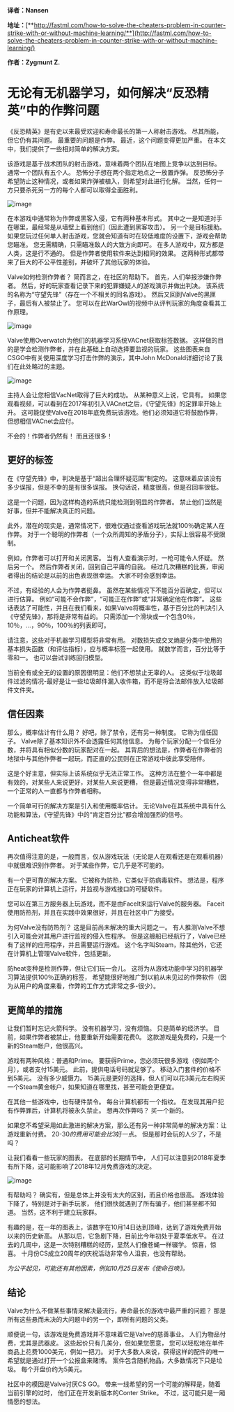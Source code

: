 **译者：Nansen**

**地址：**[**http://fastml.com/how-to-solve-the-cheaters-problem-in-counter-strike-with-or-without-machine-learning/**](http://fastml.com/how-to-solve-the-cheaters-problem-in-counter-strike-with-or-without-machine-learning/)

**作者：Zygmunt Z.**

# 无论有无机器学习，如何解决“反恐精英”中的作弊问题

《反恐精英》是有史以来最受欢迎和寿命最长的第一人称射击游戏。 
尽其所能，但它仍有其问题。 最重要的问题是作弊。 最近，这个问题变得更加严重。 
在本文中，我们提供了一些相对简单的解决方案。

该游戏是基于战术团队的射击游戏，意味着两个团队在地图上竞争以达到目标。 
通常一个团队有五个人。 恐怖分子想在两个指定地点之一放置炸弹。 
反恐怖分子希望防止这种情况，或者如果炸弹被植入，则希望对此进行化解。 
当然，任何一方只要杀死另一方的每个人都可以取得全面胜利。

![image](img/01.jpg)

在本游戏中通常称为作弊或黑客入侵，它有两种基本形式。 
其中之一是知道对手在哪里，最经常是从墙壁上看到他们（因此遭到黑客攻击）。 
另一个是目标援助。 如果您玩过任何单人射击游戏，您就会知道有时在较低难度的设置下，游戏会帮助您瞄准。 
您无需精确，只需瞄准敌人的大致方向即可。 在多人游戏中，双方都是人类，这是行不通的。 
但是作弊者使用软件来达到相同的效果。 
这两种形式都带来了巨大的不公平性差别，并破坏了其他玩家的体验。

Valve如何检测作弊者？ 简而言之，在社区的帮助下。 
首先，人们举报涉嫌作弊者。 
然后，好的玩家查看记录下来的犯罪嫌疑人的游戏演示并做出判决。 
该系统的名称为“守望先锋”（存在一个不相关的同名游戏）。 
然后又回到Valve的黑匣子，最后有人被禁止了。 
您可以在此WarOwl的视频中从评判玩家的角度查看其工作原理。

![image](img/02.png)

Valve使用Overwatch为他们的机器学习系统VACnet获取标签数据。 
这样做的目的是学会检测作弊者，并在此基础上自动选择要监视的玩家。 
这些图表来自CSGO中有关使用深度学习打击作弊的演示，其中John McDonald详细讨论了我们在此处略过的主题。

![image](img/03.png)

主持人会让您相信VacNet取得了巨大的成功。 从某种意义上说，它具有。 
如果您观看视频，可以看到在2017年初引入VACnet之后，《守望先锋》的定罪率开始上升。
这可能促使Valve在2018年底免费玩该游戏。他们必须知道它将鼓励作弊，但想相信VACnet会应付。

不会的！作弊者仍然有！ 而且还很多！

## 更好的标签

在《守望先锋》中，判决是基于“超出合理怀疑范围”制定的。 
这意味着应该没有多少误报，但是不幸的是有很多误报。 
换句话说，精度很高，但是召回率很低。

这是一个问题，因为这样构造的系统只能检测到明显的作弊者。 
禁止他们当然是好事，但并不能解决真正的问题。

此外，潜在的现实是，通常情况下，很难仅通过查看游戏玩法就100％确定某人在作弊。 
对于一个聪明的作弊者（一个众所周知的矛盾分子），实际上很容易不受限制。

例如，作弊者可以打开和关闭黑客。 当有人查看演示时，一枪可能令人怀疑。 
然后另一个。 
然后作弊者关闭，回到自己平庸的自我。 
经过几次糟糕的比赛，审阅者得出的结论是以前的出色表现很幸运。 
大家不时会感到幸运。

不过，有经验的人会为作弊者挺鼻。 虽然在某些情况下不能百分百确定，但可以进行估算。 
例如“可能不会作弊”，“可能正在作弊”或“非常确定他在作弊”。 
这些话表达了可能性，并且在我们看来，如果Valve将概率性，基于百分比的判决引入《守望先锋》，那将是非常有益的。 
只需添加一个滑块或一个包含0％，10％，…，90％，100％的列表即可。

请注意，这些对于机器学习模型将非常有用。 
对数损失或交叉熵是分类中使用的基本损失函数（和评估指标），应与概率标签一起使用。 
就数学而言，百分比等于零和一。 也可以尝试训练回归模型。

当前全有或全无的设置的原因很明显：他们不想禁止无辜的人。 
这类似于垃圾邮件过滤的情况-最好是让一些垃圾邮件漏入收件箱，而不是将合法邮件放入垃圾邮件文件夹。

## 信任因素

那么，概率估计有什么用？ 好吧，除了禁令，还有另一种制度。 
它称为信任因子。 Valve除了基本知识外不会透露任何其他信息。 
为每个玩家分配一个信任分数，并将具有相似分数的玩家配对在一起。 
其背后的想法是，作弊者在作弊者的地狱中与其他作弊者一起玩，而正直的公民则在正常游戏中彼此享受陪伴。

这是个好主意，但实际上该系统似乎无法正常工作。 
这种方法在整个一年中都是有效的，对某些人来说更好，对某些人来说更糟，
但是最近情况变得非常糟糕，一个正常的人一直都与作弊者相称。

一个简单可行的解决方案是引入和使用概率估计。 
无论Valve在其系统中具有什么功能和算法，《守望先锋》中的“肯定百分比”都会增加强烈的信号。

## Anticheat软件

再次值得注意的是，一般而言，仅从游戏玩法（无论是人在观看还是在观看机器）中就很难识别作弊者。 
对于某些作弊，它几乎是不可能的。

有一个更可靠的解决方案。 它被称为防热，它类似于防病毒软件。 
想法是，程序正在玩家的计算机上运行，并监视与游戏接口的可疑软件。

您可以在第三方服务器上玩游戏，而不是由FaceIt来运行Valve的服务器。 
Faceit使用防热剂，并且在实践中效果很好，并且在社区中广为接受。

为何Valve没有防热剂？ 这是目前尚未解决的重大问题之一。 有人推测Valve不想引入可能会对其用户进行监视的侵入性程序。 
但是这艘船已经航行了，Valve已经有了这样的应用程序，并且需要运行游戏。
这个名字叫Steam，除其他外，它还在计算机上管理Valve软件，包括更新。

防heat变种是检测作弊，但让它们玩一会儿。 
这将为从游戏功能中学习的机器学习算法提供100％正确的标签，
希望能很好地推广到以前从未见过的作弊软件（因为从用户的角度来看，作弊的工作方式非常之多-很少）。

## 更简单的措施

让我们暂时忘记火箭科学。 没有机器学习，没有烦恼。 
只是简单的经济学。 目前，如果作弊者被禁止，他要重新开始需要花费0。 
这款游戏是免费的，只是一个新的Steam帐户，他很高兴。

游戏有两种风格：普通和Prime。 
要获得Prime，您必须玩很多游戏（例如两个月），或者支付15美元。 
此前，提供电话号码就足够了。 移动入门套件的价格不到5美元。 没有多少威慑力。 
15美元是更好的选择，但人们可以花3美元左右购买一个Steam黄金帐户，如果知道在哪里找，甚至可能会更便宜。

在其他一些游戏中，也有硬件禁令。 每台计算机都有一个指纹。 
在发现其用户犯有作弊罪后，计算机将被永久禁止。 想再次作弊吗？ 买一个新的。

如果您不希望采用如此激进的解决方案，那么还有另一种非常简单的解决方案：让游戏重新付费。 
20-30$的费用可能会比3$好一点。 
但是那时会玩的人少了，不是吗？

让我们看看一些玩家的图表。 在底部的长期情节中，
人们可以注意到2018年夏季有所下降，这可能影响了2018年12月免费游戏的决定。

![image](img/04.png)

有帮助吗？ 确实有，但是总体上并没有太大的区别，而且价格也很高。 游戏体验下降了，特别是对于新手玩家，
他们很快就遇到了所有骗子，他们甚至都不知道。 当然，这不利于建立玩家群。

有趣的是，在一年的图表上，该数字在10月14日达到顶峰，达到了游戏免费开始以来的历史新高。 
从那以后，它急剧下降，目前比今年初处于夏季低水平。 
在过去的几周中，这是一次特别糟糕的经历，显然人们像苍蝇一样辍学。 
惊喜，惊喜。 十月份CS成立20周年的庆祝活动非常令人沮丧，也没有帮助。

*为公平起见，可能还有其他因素，例如10月25日发布《使命召唤》。*

## 结论

Valve为什么不做某些事情来解决最流行，寿命最长的游戏中最严重的问题？ 
那是所有这些悬而未决的大问题中的另一个，即所有问题的父类。

顺便说一句，该游戏是免费游戏并不意味着它是Valve的慈善事业。 
人们为物品付费，尤其是武器皮。 这些起价只有几美分，但如果您愿意，
您可以轻松地在单件商品上花费1000美元，例如一把刀。 
对于大多数人来说，获得这样的配件的唯一希望就是通过打开一个公报盒来赌博。 
案件包含随机物品，大多数情况下只是垃圾。 每个开盘价约为5美元。

社区中的模因是Valve讨厌CS GO。 带来一线希望的另一个可能的解释是，随着当前引擎的过时，
他们正在开发新版本的Conter Strike。 不过，这可能只是一厢情愿的想法。
